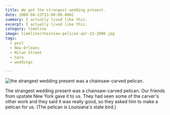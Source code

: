 ```yaml
---
title: We got the strangest wedding present.
date: 2000-04-23T13:00:00.000Z
summary: I actually lived like this.
excerpt: I actually lived like this.
category: timeline
image: timeline/chainsaw-pelican-apr-23-2000.jpg
tags:
  - post
  - New Orleans
  - Milan Street
  - Sara
  - weddings

---
```


![the strangest wedding present was a chainsaw-carved pelican.](/static/img/timeline/chainsaw-pelican-apr-23-2000.jpg "the strangest wedding present was a chainsaw-carved pelican")

The strangest wedding present was a chainsaw-carved pelican. Our friends from upstate New York gave it to us. They had seen some of the carver's other work and they said it was really good, so they asked him to make a pelican for us. (The pelican is Louisiana's state bird.)
